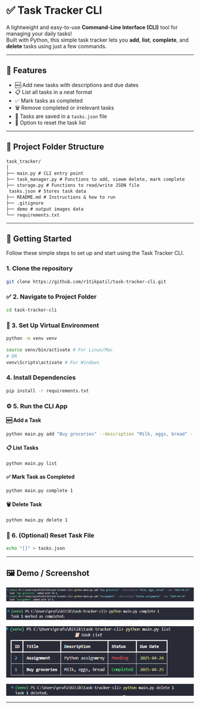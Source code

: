 # ✅ Task Tracker CLI

A lightweight and easy-to-use **Command-Line Interface (CLI)** tool for managing your daily tasks!  
Built with Python, this simple task tracker lets you **add**, **list**, **complete**, and **delete** tasks using just a few commands.

---

## 🧩 Features

- 🆕 Add new tasks with descriptions and due dates
- 📋 List all tasks in a neat format
- ✅ Mark tasks as completed
- 🗑️ Remove completed or irrelevant tasks
- 💾 Tasks are saved in a `tasks.json` file
- 🔄 Option to reset the task list

---

## 📁 Project Folder Structure

```
task_tracker/
│
├── main.py # CLI entry point
├── task_manager.py # Functions to add, viewm delete, mark complete
├── storage.py # Functions to read/write JSON file
 tasks.json # Stores task data
├── README.md # Instructions & how to run
├── .gitignore
├── demo # output images data
└── requirements.txt
```

---

## 🚀 Getting Started

Follow these simple steps to set up and start using the Task Tracker CLI.

### 1. Clone the repository

```bash
git clone https://github.com/r1tikpatil/task-tracker-cli.git
```

### ✅ 2. Navigate to Project Folder

```bash
cd task-tracker-cli
```

### 🐍 3. Set Up Virtual Environment

```bash
python -m venv venv
```

```bash
source venv/bin/activate # For Linux/Mac
# OR
venv\Scripts\activate # For Windows
```

### 4. Install Dependencies

```bash
pip install -r requirements.txt
```

### ⚙️ 5. Run the CLI App

#### 🆕 Add a Task

```bash
python main.py add "Buy groceries" --description "Milk, eggs, bread" --due "2025-04-25"
```

#### 📋 List Tasks

```bash
python main.py list
```

#### ✅ Mark Task as Completed

```bash
python main.py complete 1
```

#### 🗑️ Delete Task

```bash
python main.py delete 1
```

### 🧼 6. (Optional) Reset Task File

```bash
echo "[]" > tasks.json
```

---

## 🖼️ Demo / Screenshot

![alt text](demo/image-2.png)

![alt text](demo/image-3.png)

![alt text](demo/image.png)

![alt text](demo/image-4.png)

---
